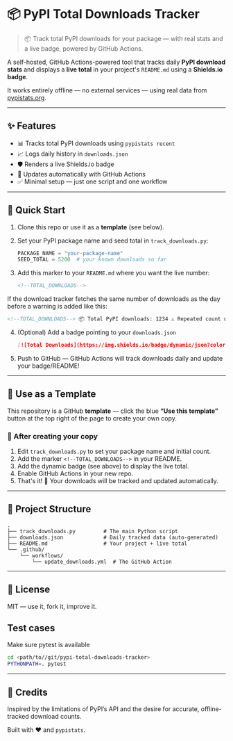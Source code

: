 # 📦 PyPI Total Downloads Tracker

> 📦 Track total PyPI downloads for your package — with real stats and a live badge, powered by GitHub Actions.

A self-hosted, GitHub Actions-powered tool that tracks daily **PyPI download stats** and displays a **live total** in your project's `README.md` using a **Shields.io badge**.

It works entirely offline — no external services — using real data from [pypistats.org](https://pypistats.org/).

---

## ✨ Features

- 📊 Tracks total PyPI downloads using `pypistats recent`
- 📈 Logs daily history in `downloads.json`
- 🛡️ Renders a live Shields.io badge
- 🔁 Updates automatically with GitHub Actions
- ✅ Minimal setup — just one script and one workflow

---

## 🚀 Quick Start

1. Clone this repo or use it as a **template** (see below).
2. Set your PyPI package name and seed total in `track_downloads.py`:

   ```python
   PACKAGE_NAME = "your-package-name"
   SEED_TOTAL = 5200  # your known downloads so far
   ```

3. Add this marker to your `README.md` where you want the live number:

   ```markdown
   <!--TOTAL_DOWNLOADS-->
   ```

If the download tracker fetches the same number of downloads as the day before a warning is added like this:

   ```markdown
<!--TOTAL_DOWNLOADS--> 📦 Total PyPI downloads: 1234 ⚠️ Repeated count updated daily.
   ```

4. (Optional) Add a badge pointing to your `downloads.json`

   ```markdown
   [![Total Downloads](https://img.shields.io/badge/dynamic/json?color=blue&label=Total%20Downloads&query=total&url=https://raw.githubusercontent.com/YOUR_USERNAME/YOUR_REPO/main/downloads.json)](https://pypi.org/project/YOUR_PACKAGE/)
   ```

5. Push to GitHub — GitHub Actions will track downloads daily and update your badge/README!

---

## 🧪 Use as a Template

This repository is a GitHub **template** — click the blue  **“Use this template”** button at the top right of the page to create your own copy.

### 🧰 After creating your copy

1. Edit `track_downloads.py` to set your package name and initial count.
2. Add the marker `<!--TOTAL_DOWNLOADS-->` in your README.
3. Add the dynamic badge (see above) to display the live total.
4. Enable GitHub Actions in your new repo.
5. That's it! 🎉 Your downloads will be tracked and updated automatically.

---

## 📁 Project Structure

``` text
.
├── track_downloads.py         # The main Python script
├── downloads.json             # Daily tracked data (auto-generated)
├── README.md                  # Your project + live total
└── .github/
    └── workflows/
        └── update_downloads.yml  # The GitHub Action
```

---

## 📖 License

MIT — use it, fork it, improve it.

## Test cases

Make sure pytest is available

``` bash
cd <path/to//git/pypi-total-downloads-tracker>
PYTHONPATH=. pytest
```

---

## 🙌 Credits

Inspired by the limitations of PyPI’s API and the desire for accurate, offline-tracked download counts.

Built with ❤️ and `pypistats`.
